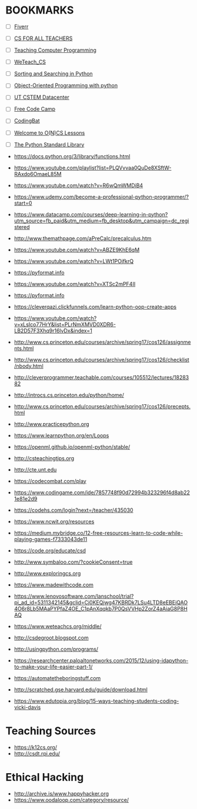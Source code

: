# BOOKMARKS


- [ ] [Fiverr](https://www.fiverr.com)
- [ ] [CS FOR ALL TEACHERS](https://csforallteachers.org)
- [ ] [Teaching Computer Programming](https://www.khanacademy.org/resources/out-of-school-time-programs/teaching-computing/a/classroom-debugging-guide)
- [ ] [WeTeach_CS](https://www.weteachcs.org)
- [ ] [Sorting and Searching in Python](https://code.tutsplus.com/tutorials/sorting-and-searching-in-python--cms-25668)
- [ ] [Object-Oriented Programming with python](http://python-textbok.readthedocs.io/en/latest/Variables_and_Scope.html)
- [ ] [UT CSTEM Datacenter](https://www.thetrc.org/dc/?controller=pages&action=home&smsg=WW91IG11c3QgYmUgbG9nZ2VkIGluIHRvIHNlZSB0aGF0IHBhZ2Uu)

- [ ] [Free Code Camp](https://www.freecodecamp.com/map)
- [ ] [CodingBat ](http://codingbat.com/java)
- [ ] [Welcome to O(N)CS Lessons](http://oncslessons.net)
- [ ] [The Python Standard Library](https://docs.python.org/3/library/stdtypes.html)
- https://docs.python.org/3/library/functions.html
- https://www.youtube.com/playlist?list=PLQVvvaa0QuDe8XSftW-RAxdo6OmaeL85M
- https://www.youtube.com/watch?v=R6wQmWMDiB4
- https://www.udemy.com/become-a-professional-python-programmer/?start=0
- https://www.datacamp.com/courses/deep-learning-in-python?utm_source=fb_paid&utm_medium=fb_desktop&utm_campaign=dc_registered
- http://www.themathpage.com/aPreCalc/precalculus.htm
- https://www.youtube.com/watch?v=ABZE9KhE6qM
- https://www.youtube.com/watch?v=LWt1POjfkrQ
- https://pyformat.info
- https://www.youtube.com/watch?v=XTSc2mPF4II
- https://pyformat.info
- https://cleverqazi.clickfunnels.com/learn-python-oop-create-apps

- https://www.youtube.com/watch?v=xLsIco77HrY&list=PLrNmXMVD0XDR6-LB2D57F3Xhq9r16lvDx&index=1

- http://www.cs.princeton.edu/courses/archive/spring17/cos126/assignments.html
- http://www.cs.princeton.edu/courses/archive/spring17/cos126/checklist/nbody.html
- http://cleverprogrammer.teachable.com/courses/105512/lectures/1828382
- http://introcs.cs.princeton.edu/python/home/
- http://www.cs.princeton.edu/courses/archive/spring17/cos126/precepts.html
- http://www.practicepython.org
- https://www.learnpython.org/en/Loops
- https://openml.github.io/openml-python/stable/
- http://csteachingtips.org
- http://cte.unt.edu
- https://codecombat.com/play
- https://www.codingame.com/ide/7857748f90d72994b323296f4d8ab221e81e2d9
- https://codehs.com/login?next=/teacher/435030
- https://www.ncwit.org/resources
- https://medium.mybridge.co/12-free-resources-learn-to-code-while-playing-games-f7333043de11
- https://code.org/educate/csd
- http://www.symbaloo.com/?cookieConsent=true
- http://www.exploringcs.org
- https://www.madewithcode.com
- https://www.lenovosoftware.com/lanschool/trial?pi_ad_id=5311342145&gclid=Cj0KEQjwg47KBRDk7LSu4LTD8eEBEiQAO4O6r8Lb5MAaPYPfaZ4OE_C1pAnXqqkb7P0QsVVHp2ZorZ4aAiaG8P8HAQ
- https://www.weteachcs.org/middle/
- http://csdegroot.blogspot.com
- http://usingpython.com/programs/
- https://researchcenter.paloaltonetworks.com/2015/12/using-idapython-to-make-your-life-easier-part-1/
- https://automatetheboringstuff.com
- http://scratched.gse.harvard.edu/guide/download.html
- https://www.edutopia.org/blog/15-ways-teaching-students-coding-vicki-davis



# Teaching Sources 
- https://k12cs.org/
- http://csdt.rpi.edu/


# Ethical Hacking 

- http://archive.is/www.happyhacker.org
- https://www.oodaloop.com/category/resource/
